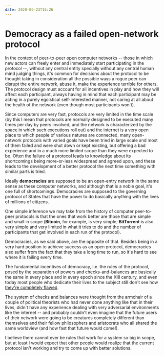 ```yaml
---
date: 2020-06-23T16:26
---
```


# Democracy as a failed open-network protocol

In the context of peer-to-peer open computer networks -- those in which new actors can freely enter and immediately start participating in the protocol --, without any central entity specially without any central human mind judging things, it's common for decisions about the protocol to be thought taking in consideration all the possible ways a rogue peer can disrupt the entire network, abuse it, make the experience terrible for others. The protocol design must account for all incentives in play and how they will affect each participant, always having in mind that each participant may be acting in a purely egoistical self-interested manner, not caring at all about the health of the network (even though most participants won't).

Since computers are very fast, protocols are very limited in the time scale (by this I mean that protocols are normally designed to be executed many times per day by peers involved, and the network is characterized by the space in which such executions roll out) and the internet is a very open place to which people of various natures are connected, many open-network protocols with varied goals have been tried in large scale and most of them failed and were shut down or kept existing, but offering a bad experience and in a much more limited scope than they were expected to be. Often the failure of a protocol leads to knowledge about its shortcomings being more-or-less widespread and agreed upon, and these leads to the development of a better protocol the next time something with similar parts is tried.

Ideally **democracies** are supposed to be an open-entry network in the same sense as these computer networks, and although that is a noble goal, it's one full of shortcomings. Democracies are supposed to the governing protocol of States that have the power to do basically anything with the lives of millions of citizens.

One simple inference we may take from the history of computer peer-to-peer protocols is that the ones that work better are those that are simple and small in scope (**Bitcoin**, for example, is very simple; **BitTorrent** is also very simple and very limited in what it tries to do and the number of participants that get involved in each run of the protocol).

Democracies, as we said above, are the opposite of that. Besides being in a very hard position to achieve success as an open protocol, democracies also suffer from the fact that they take a long time to run, so it's hard to see where it is failing every time.

The fundamental incentives of democracy, i.e. the rules of the protocol, posed by the separation of powers and checks-and-balances are basically the same in every place and in every epoch since the XIII century, and even today most people who dedicate their lives to the subject still don't see how [they're completely flawed](1b3ffc46).

The system of checks and balances were thought from the armchair of a couple of political theorists who had never done anything like that in their lives, didn't have any experience dealing with very adversarial environments like the internet -- and probably couldn't even imagine that the future users of their network were going to be creatures completely different than themselves and their fellow philosophers and aristocrats who all shared the same worldview (and how fast that future would come!).

I believe there cannot ever be rules that work for a system so big in scope, but at least I would expect that other people would realize that the current protocol isn't working and try to come up with better solutions.
